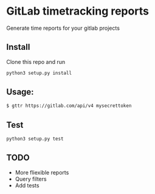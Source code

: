 # GitLab timetracking reports
Generate time reports for your gitlab projects

## Install
Clone this repo and run 
```sh
python3 setup.py install
```

## Usage:
```sh
$ gttr https://gitlab.com/api/v4 mysecrettoken
```

## Test
```sh
python3 setup.py test
```

## TODO
* More fliexible reports
* Query filters
* Add tests
